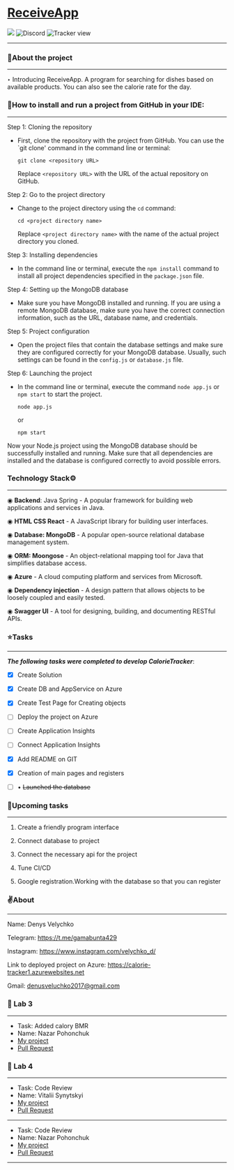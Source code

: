 
# [ReceiveApp](receiveapp.azurewebsites.net)
![](https://img.shields.io/github/followers/Shushpin?color=Green&logoColor=Green)
![Discord](https://img.shields.io/discord/874770518417485867?label=Discord)
![Tracker view](https://img.shields.io/github/watchers/Shushpin/Velychko.LvivUniversity.PersonalProject?color=Green&label=Shushpin&logoColor=green&style=social)
___

### 🍏About the project
___
‣ Introducing ReceiveApp. A program for searching for dishes based on available products. You can also see the calorie rate for the day.

### 👀How to install and run a project from **GitHub** in your IDE:

---
Step 1: Cloning the repository
- First, clone the repository with the project from GitHub. You can use the `git clone' command in the command line or terminal:
   ```
   git clone <repository URL>
   ```
   Replace `<repository URL>` with the URL of the actual repository on GitHub.

Step 2: Go to the project directory
- Change to the project directory using the `cd` command:
   ```
   cd <project directory name>
   ```
   Replace `<project directory name>` with the name of the actual project directory you cloned.

Step 3: Installing dependencies
- In the command line or terminal, execute the `npm install` command to install all project dependencies specified in the `package.json` file.

Step 4: Setting up the MongoDB database
- Make sure you have MongoDB installed and running. If you are using a remote MongoDB database, make sure you have the correct connection information, such as the URL, database name, and credentials.

Step 5: Project configuration
- Open the project files that contain the database settings and make sure they are configured correctly for your MongoDB database. Usually, such settings can be found in the `config.js` or `database.js` file.

Step 6: Launching the project
- In the command line or terminal, execute the command `node app.js` or `npm start` to start the project.
   ```
   node app.js
   ```
   or
   ```
   npm start
   ```

Now your Node.js project using the MongoDB database should be successfully installed and running. Make sure that all dependencies are installed and the database is configured correctly to avoid possible errors.
### Technology Stack⚙️
___

◉ **Backend**: Java Spring - A popular framework for building web applications and services in Java.

◉ **HTML CSS React** - A JavaScript library for building user interfaces.

◉ **Database: MongoDB** - A popular open-source relational database management system.

◉ **ORM: Moongose** - An object-relational mapping tool for Java that simplifies database access.

◉ **Azure** - A cloud computing platform and services from Microsoft.

◉ **Dependency injection** - A design pattern that allows objects to be loosely coupled and easily tested.

◉ **Swagger UI** - A tool for designing, building, and documenting RESTful APIs.

### ⭐Tasks
___
***The following tasks were completed to develop CalorieTracker***:

- [X] Create Solution

- [X] Create DB and AppService on Azure

- [X] Create Test Page for Creating objects

- [ ] Deploy the project on Azure

- [ ] Create Application Insights

- [ ] Connect Application Insights

- [X] Add README on GIT

- [X] Creation of main pages and registers

- [ ] • ~~Launched the database~~

### 📝Upcoming tasks
___
1. Create a friendly program interface

2. Connect database to project

3. Сonnect the necessary api for the project

4. Tune CI/CD

5. Google registration.Working with the database so that you can register

### ✌️About
___
Name: Denys Velychko

Telegram: https://t.me/gamabunta429

Instagram: https://www.instagram.com/velychko_d/

Link to deployed project on Azure: https://calorie-tracker1.azurewebsites.net

Gmail: denusveluchko2017@gmail.com

### 📒 Lab 3
___

- Task: Added calory BMR
- Name: Nazar Pohonchuk
- [My project](https://github.com/npogoncuk/web-project)
- [Pull Request](https://github.com/Shushpin/Velychko.LvivUniversity.PersonalProject/commit/a9a52d43faa1e27f62e6fe525642c8319f3103e3)

### 📒 Lab 4
___

- Task: Code Review
- Name: Vitalii Synytskyi
- [My project](https://github.com/VitaliySynytskyi/CodeFlow)
- [Pull Request](https://github.com/VitaliySynytskyi/Velychko.LvivUniversity.PersonalProject/pull/1#pullrequestreview-1441605380)
___
- Task: Code Review
- Name: Nazar Pohonchuk
- [My project](https://github.com/npogoncuk/web-project)
- [Pull Request](https://github.com/npogoncuk/Velychko.LvivUniversity.PersonalProject/pull/1#pullrequestreview-1442558964)
___
